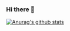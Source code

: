 ### Hi there 👋

[![Anurag's github stats](https://github-readme-stats.vercel.app/api?username=TheRealFloatDev&count_private=true&show_icons=true)](https://github.com/anuraghazra/github-readme-stats)


<!--
**TheRealFloatDev/TheRealFloatDev** is a ✨ _special_ ✨ repository because its `README.md` (this file) appears on your GitHub profile.

Here are some ideas to get you started:

- 🔭 I’m currently working on ...
- 🌱 I’m currently learning ...
- 👯 I’m looking to collaborate on ...
- 🤔 I’m looking for help with ...
- 💬 Ask me about ...
- 📫 How to reach me: ...
- 😄 Pronouns: ...
- ⚡ Fun fact: ...
-->
